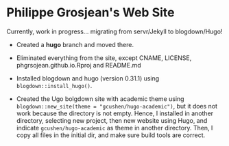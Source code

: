 # Philippe Grosjean's Web Site

Currently, work in progress... migrating from servr/Jekyll to blogdown/Hugo!

- Created a **hugo** branch and moved there.

- Eliminated everything from the site, except CNAME, LICENSE, phgrsojean.github.io.Rproj and README.md

- Installed blogdown and hugo (version 0.31.1) using `blogdown::install_hugo()`.

- Created the Ugo bolgdown site with academic theme using `blogdown::new_site(theme = "gcushen/hugo-academic")`, but it does not work because the directory is not empty. Hence, I installed in another directory, selecting new project, then new website using Hugo, and indicate `gcushen/hugo-academic` as theme in another directory. Then, I copy all files in the initial dir, and make sure build tools are correct.
